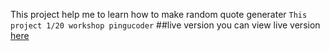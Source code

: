 This project help me to learn how to make random quote generater
`This project 1/20 workshop pingucoder`
##live version
you can view live version [here]()